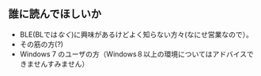 ## 誰に読んでほしいか
* BLE(BLでは*なく*)に興味があるけどよく知らない方々(なにせ営業なので）。
* その筋の方(?)
* Windows 7 のユーザの方（Windows８以上の環境についてはアドバイスできませんすみません）
